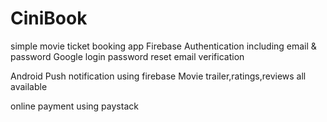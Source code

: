 # CiniBook
simple movie ticket booking app
Firebase Authentication including
email & password
Google login
password reset
email verification

Android Push notification using firebase
Movie trailer,ratings,reviews all available

online payment using paystack

